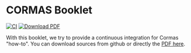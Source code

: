 # CORMAS Booklet

[![CI](https://github.com/cormas/Booklet-CORMAS/actions/workflows/main.yml/badge.svg)](https://github.com/cormas/Booklet-CORMAS/actions/workflows/main.yml)
[![Download PDF](https://img.shields.io/badge/Download-PDF-9cf.svg)](https://github.com/cormas/Booklet-CORMAS/releases/download/latest/Booklet-CORMAS.pdf)

With this booklet, we try to provide a continuous integration for Cormas "how-to". You can download sources from github or directly the [PDF here](https://github.com/cormas/Booklet-CORMAS/releases/download/latest/Booklet-CORMAS.pdf).
